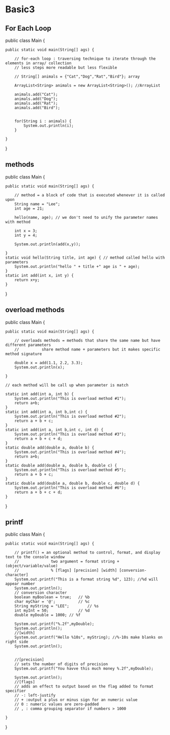 # Basic3

## For Each Loop
public class Main {

	public static void main(String[] ags) {
		
		// for-each loop : traversing technique to iterate through the elements in array/ collection
		// less steps more readable but less flexible
		
		// String[] animals = {"Cat","Dog","Rat","Bird"}; array
		
		ArrayList<String> animals = new ArrayList<String>(); //ArrayList
		
		animals.add("Cat");
		animals.add("Dog");
		animals.add("Rat");
		animals.add("Bird");
		
		
		for(String i : animals) {
			System.out.println(i);
		}
		
	}

}

## methods
public class Main {

	public static void main(String[] ags) {
		
		// method = a block of code that is executed whenever it is called upon
		String name = "Lee";
		int age = 21;
		
		hello(name, age); // we don't need to unify the parameter names with method
		
		int x = 3;
		int y = 4;
		
		System.out.println(add(x,y));
		
	}
	static void hello(String title, int age) { // method called hello with parameters
		System.out.println("hello " + title +" age is " + age); 
	}
	static int add(int x, int y) {
		return x+y;
	}

}

## overload methods
public class Main {

	public static void main(String[] ags) {
		
		// overloads methods = methods that share the same name but have different parameters
		// 			share method name + parameters but it makes specific method signature
		
		double x = add(1.1, 2.2, 3.3);
		System.out.println(x);
		
	}
	
	// each method will be call up when parameter is match
	
	static int add(int a, int b) {
		System.out.println("This is overload method #1");
		return a+b;
	}
	static int add(int a, int b,int c) {
		System.out.println("This is overload method #2");
		return a + b + c;
	}
	static int add(int a, int b,int c, int d) {
		System.out.println("This is overload method #3");
		return a + b + c + d;
	}
	static double add(double a, double b) {
		System.out.println("This is overload method #4");
		return a+b;
	}
	static double add(double a, double b, double c) {
		System.out.println("This is overload method #5");
		return a + b + c;
	}
	static double add(double a, double b, double c, double d) {
		System.out.println("This is overload method #6");
		return a + b + c + d;
	}
	
}
## printf
public class Main {

	public static void main(String[] ags) {
		
		// printf() = an optional method to control, format, and display text to the console window
		// 	   			two argument = format string + (object/variable/value)
		//				% [flags] [precision] [width] [conversion-character]
		System.out.printf("This is a format string %d", 123); //%d will appear number
		System.out.println();
		// conversion character
		boolean myBoolean = true; 	// %b
		char myChar = '@';			// %c
		String myString = "LEE";		// %s
		int myInt = 50;				// %d
		double myDouble = 1000;	// %f
		
		System.out.printf("%.2f",myDouble);
		System.out.println();
		//[width]
		System.out.printf("Hello %10s", myString); //%-10s make blanks on right side
		System.out.println();
		
		
		//[precision]
		// sets the number of digits of precision
		System.out.printf("You havve this much money %.2f",myDouble);
		
		System.out.println();
		//[flags]
		// adds an effect to output based on the flag added to format specifier
		// -: left-justify 
		// + :output a plus or minus sign for an numeric value
		// 0 : numeric values are zero-padded
		// , : comma grouping separator if numbers > 1000
		
	}

}
